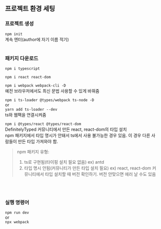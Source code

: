 ## 프로젝트 환경 세팅

### 프로젝트 생성

`npm init `  
계속 엔터(author에 자기 이름 적기)
<br><br>

### 패키지 다운로드

`npm i typescript`

`npm i react react-dom`

`npm i webpack webpack-cli -D`  
예전 브라우저에서도 최신 문법 사용할 수 있게 바꿔줌

`npm i ts-loader @types/webpack ts-node -D`  
or  
`yarn add ts-loader --dev`  
ts와 웹팩을 연결시켜줌

`npm i @types/react @types/react-dom`  
DefinitelyTyped 커뮤니티에서 만든 react, react-dom의 타입 설치  
npm 패키지에서 타입 명시가 안돼서 ts에서 사용 불가능한 경우 있음. 이 경우 다른 사람들이 만든 타입 가져와야 함.

> npm 패키지 유형:
>
> 1.  ts로 구현됨(타이핑 설치 필요 없음) ex) antd
> 2.  타입 명시 안됨(커뮤니티가 만든 타입 설치 필요) ex) react, react-dom
>     커뮤니티에서 타입 설치할 때 버전 확인하기. 버전 안맞으면 에러 날 수도 있음

<br><br>

### 실행 명령어

`npm run dev`  
or  
`npx webpack`
